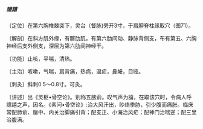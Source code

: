 ##### 譩譆

〔定位〕在第六胸椎棘突下，灵台（督脉)旁开3寸，于肩胛脊柱缘取穴（图71）。

〔解剖〕在斜方肌外缘，有髂肋肌，有第六肋间动、静脉背侧支，布有第五、六胸神经后支外侧支，深层为第六肋间神经干。

〔功能〕止咳，平喘，清热。  

〔主治〕咳嗽，气喘，肩背痛，热病，温疟，鼻衄，目眩。

〔刺灸〕斜刺0.5〜0.8寸。可灸。

〔讲述〕出《灵枢•骨空论》。别称五胠俞。叹气声为譆，在取该穴时，令病人呼譩譆之声，因名。《素问•骨空论》:治大风汗出，眇络季胁，引少腹而痛胀。临床常配肺俞、膻中、内关治脚痛引背；配支正、小海治风疟；配神门治喘逆；配三里治腹满。